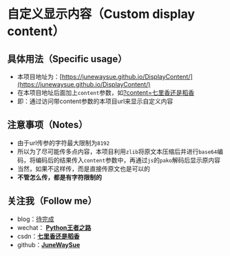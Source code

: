 # 自定义显示内容（Custom display content）

## 具体用法（Specific usage）
- 本项目地址为：[https://junewaysue.github.io/DisplayContent/](https://junewaysue.github.io/DisplayContent/)
- 在本项目地址后面加上`content`参数，如[?content=七里香还是稻香](https://junewaysue.github.io/DisplayContent/?content=七里香还是稻香)
- 即：通过访问带content参数的本项目url来显示自定义内容

## 注意事项（Notes）
- 由于url传参的字符最大限制为`8192`
- 所以为了尽可能传多点内容，本项目利用`zlib`将原文本压缩后并进行`base64`编码，将编码后的结果传入`content`参数中，再通过`js`的`pako`解码后显示原内容
- 当然，如果不这样传，而是直接传原文也是可以的
- **不管怎么传，都是有字符限制的**

## 关注我（Follow me）
- blog：[待完成]()
- wechat： **[Python王者之路](https://user-images.githubusercontent.com/45711125/234814025-af439d36-d595-434d-bb51-e138b0c7738d.jpg)**
- csdn：**[七里香还是稻香](https://blog.csdn.net/sinat_39629323)**
- github：**[JuneWaySue](https://github.com/JuneWaySue)**